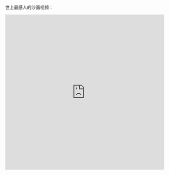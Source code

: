<!---title:插入视频测试-->
<!---keywords:工具-->
<!---date:2014-09-07-->

世上最感人的沙画视频：

<iframe height=498 width=510 src="http://player.youku.com/embed/XNDA2NTQyMDE2" frameborder=0 allowfullscreen></iframe>




